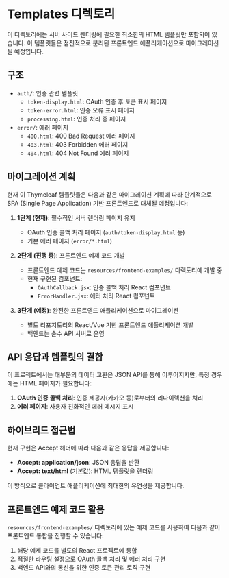 # Templates 디렉토리

이 디렉토리에는 서버 사이드 렌더링에 필요한 최소한의 HTML 템플릿만 포함되어 있습니다. 이 템플릿들은 점진적으로 분리된 프론트엔드 애플리케이션으로 마이그레이션될 예정입니다.

## 구조

- `auth/`: 인증 관련 템플릿
  - `token-display.html`: OAuth 인증 후 토큰 표시 페이지
  - `token-error.html`: 인증 오류 표시 페이지
  - `processing.html`: 인증 처리 중 페이지
- `error/`: 에러 페이지
  - `400.html`: 400 Bad Request 에러 페이지
  - `403.html`: 403 Forbidden 에러 페이지
  - `404.html`: 404 Not Found 에러 페이지

## 마이그레이션 계획

현재 이 Thymeleaf 템플릿들은 다음과 같은 마이그레이션 계획에 따라 단계적으로
SPA (Single Page Application) 기반 프론트엔드로 대체될 예정입니다:

1. **1단계 (현재)**: 필수적인 서버 렌더링 페이지 유지
   - OAuth 인증 콜백 처리 페이지 (`auth/token-display.html` 등)
   - 기본 에러 페이지 (`error/*.html`)

2. **2단계 (진행 중)**: 프론트엔드 예제 코드 개발
   - 프론트엔드 예제 코드는 `resources/frontend-examples/` 디렉토리에 개발 중
   - 현재 구현된 컴포넌트:
     - `OAuthCallback.jsx`: 인증 콜백 처리 React 컴포넌트
     - `ErrorHandler.jsx`: 에러 처리 React 컴포넌트

3. **3단계 (예정)**: 완전한 프론트엔드 애플리케이션으로 마이그레이션
   - 별도 리포지토리의 React/Vue 기반 프론트엔드 애플리케이션 개발
   - 백엔드는 순수 API 서버로 운영

## API 응답과 템플릿의 결합

이 프로젝트에서는 대부분의 데이터 교환은 JSON API를 통해 이루어지지만, 특정 경우에는 HTML 페이지가 필요합니다:

1. **OAuth 인증 콜백 처리**: 인증 제공자(카카오 등)로부터의 리다이렉션을 처리
2. **에러 페이지**: 사용자 친화적인 에러 메시지 표시

## 하이브리드 접근법

현재 구현은 Accept 헤더에 따라 다음과 같은 응답을 제공합니다:

- **Accept: application/json**: JSON 응답을 반환
- **Accept: text/html** (기본값): HTML 템플릿을 렌더링

이 방식으로 클라이언트 애플리케이션에 최대한의 유연성을 제공합니다.

## 프론트엔드 예제 코드 활용

`resources/frontend-examples/` 디렉토리에 있는 예제 코드를 사용하여 다음과 같이 프론트엔드 통합을 진행할 수 있습니다:

1. 해당 예제 코드를 별도의 React 프로젝트에 통합
2. 적절한 라우팅 설정으로 OAuth 콜백 처리 및 에러 처리 구현
3. 백엔드 API와의 통신을 위한 인증 토큰 관리 로직 구현 